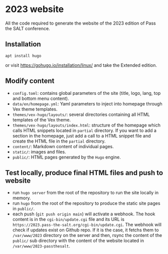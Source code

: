 # 2023 website

All the code required to generate the website of the 2023 edition of Pass the SALT conference.

## Installation

`apt install hugo`

or visit https://gohugo.io/installation/linux/ and take the Extended edition.

## Modify content

- `config.toml`: contains global parameters of the site (title, logo, lang, top and bottom menu content).
- `data/en/homepage.yml`: Yaml parameters to inject into homepage through Vex theme templates.
- `themes/vex-hugo/layouts/`: several directories containing all HTML templates of the Vex theme.
- `themes/vex-hugo/layouts/index.html`: structure of the homepage which calls HTML snippets located in `partial` directory. If you want to add a section in the homepage, just add a call to a HTML snippet file and create the HTML file in the `partial` directory.  
- `content/`: Markdown content of individual pages.
- `static/`: images and files.
- `public/`: HTML pages generated by the `Hugo` engine.


## Test locally, produce final HTML files and push to website

- run `hugo server` from the root of the repository to run the site locally in memory.
- run `hugo` from the root of the repository to produce the static site pages in `public/`.
- each push (`git push origin main`) will activate a webhook. The hook content is in the `cgi-bin/update.cgi` file and its URL is `https://2023.pass-the-salt.org/cgi-bin/update.cgi`. The webhook will check if updates exist on Github repo. If it is the case, it fetchs them to `/var/www/2023` directory on the server and then, rsync the content of the `public/` sub directory with the content of the website located in `/var/www/2023-passthesalt`.
